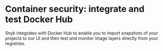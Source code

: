 # Container security: integrate and test Docker Hub

Snyk integrates with Docker Hub to enable you to import snapshots of your projects to our UI and then test and monitor image layers directly from your registries.


